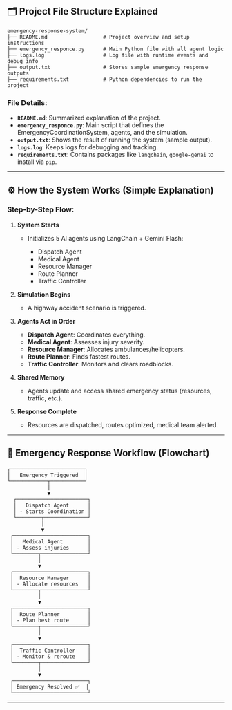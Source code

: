 

## 🗂️ Project File Structure Explained

```
emergency-response-system/
├── README.md                  # Project overview and setup instructions
├── emergency_responce.py      # Main Python file with all agent logic
├── logs.log                   # Log file with runtime events and debug info
├── output.txt                 # Stores sample emergency response outputs
├── requirements.txt           # Python dependencies to run the project
```

### File Details:

* **`README.md`**: Summarized explanation of the project.
* **`emergency_responce.py`**: Main script that defines the EmergencyCoordinationSystem, agents, and the simulation.
* **`output.txt`**: Shows the result of running the system (sample output).
* **`logs.log`**: Keeps logs for debugging and tracking.
* **`requirements.txt`**: Contains packages like `langchain`, `google-genai` to install via `pip`.

---

## ⚙️ How the System Works (Simple Explanation)

### Step-by-Step Flow:

1. **System Starts**

   * Initializes 5 AI agents using LangChain + Gemini Flash:

     * Dispatch Agent
     * Medical Agent
     * Resource Manager
     * Route Planner
     * Traffic Controller

2. **Simulation Begins**

   * A highway accident scenario is triggered.

3. **Agents Act in Order**

   * **Dispatch Agent**: Coordinates everything.
   * **Medical Agent**: Assesses injury severity.
   * **Resource Manager**: Allocates ambulances/helicopters.
   * **Route Planner**: Finds fastest routes.
   * **Traffic Controller**: Monitors and clears roadblocks.

4. **Shared Memory**

   * Agents update and access shared emergency status (resources, traffic, etc.).

5. **Response Complete**

   * Resources are dispatched, routes optimized, medical team alerted.

---

## 🔁 Emergency Response Workflow (Flowchart)

```
┌────────────────────────┐
│   Emergency Triggered  │
└────────────┬───────────┘
             │
             ▼
  ┌───────────────────────┐
  │   Dispatch Agent      │
  │ - Starts Coordination │
  └────────┬──────────────┘
           │
           ▼
 ┌────────────────────────┐
 │   Medical Agent        │
 │ - Assess injuries      │
 └────────┬───────────────┘
          │
          ▼
 ┌────────────────────────┐
 │  Resource Manager      │
 │ - Allocate resources   │
 └────────┬───────────────┘
          │
          ▼
 ┌────────────────────────┐
 │  Route Planner         │
 │ - Plan best route      │
 └────────┬───────────────┘
          │
          ▼
 ┌────────────────────────┐
 │  Traffic Controller    │
 │ - Monitor & reroute    │
 └────────┬───────────────┘
          │
          ▼
 ┌────────────────────────┐
 │ Emergency Resolved ✅  │
 └────────────────────────┘
```

---


